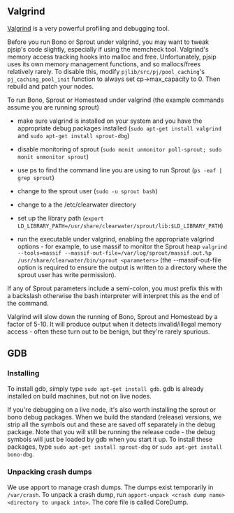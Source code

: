 ## Valgrind

[Valgrind](http://valgrind.org/) is a very powerful profiling and debugging tool. 

Before you run Bono or Sprout under valgrind, you may want to tweak pjsip's code slightly, especially if using the memcheck tool.  Valgrind's memory access tracking hooks into malloc and free.  Unfortunately, pjsip uses its own memory management functions, and so mallocs/frees relatively rarely.  To disable this, modify `pjlib/src/pj/pool_caching`'s `pj_caching_pool_init` function to always set cp->max_capacity to 0.  Then rebuild and patch your nodes.

To run Bono, Sprout or Homestead under valgrind (the example commands assume you are running sprout)

-  make sure valgrind is installed on your system and you have the appropriate debug packages installed (`sudo apt-get install valgrind` and `sudo apt-get install sprout-dbg`)

-  disable monitoring of sprout (`sudo monit unmonitor poll-sprout; sudo monit unmonitor sprout`)

-  use ps to find the command line you are using to run Sprout (`ps -eaf | grep sprout`)

-  change to the sprout user (`sudo -u sprout bash`)

-  change to a the /etc/clearwater directory

-  set up the library path (`export LD_LIBRARY_PATH=/usr/share/clearwater/sprout/lib:$LD_LIBRARY_PATH`)

-  run the executable under valgrind, enabling the appropriate valgrind options - for example, to use massif to monitor the Sprout heap `valgrind --tools=massif --massif-out-file=/var/log/sprout/massif.out.%p /usr/share/clearwater/bin/sprout <parameters>` (the --massif-out-file option is required to ensure the output is written to a directory where the sprout user has write permission).

If any of Sprout parameters include a semi-colon, you must prefix this with a backslash otherwise the bash interpreter will interpret this as the end of the command.

Valgrind will slow down the running of Bono, Sprout and Homestead by a factor of 5-10.  It will produce output when it detects invalid/illegal memory access - often these turn out to be benign, but they're rarely spurious.

## GDB 
### Installing
To install gdb, simply type `sudo apt-get install gdb`.  gdb is already installed on build machines, but not on live nodes.

If you're debugging on a live node, it's also worth installing the sprout or bono debug packages.  When we build the standard (release) versions, we strip all the symbols out and these are saved off separately in the debug package.  Note that you will still be running the release code - the debug symbols will just be loaded by gdb when you start it up.  To install these packages, type `sudo apt-get install sprout-dbg` or `sudo apt-get install bono-dbg`.

### Unpacking crash dumps

We use apport to manage crash dumps.  The dumps exist temporarily in `/var/crash`. To unpack a crash dump, run `apport-unpack <crash dump name> <directory to unpack into>`.  The core file is called CoreDump.
